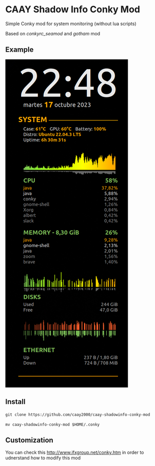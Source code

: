 # CAAY Shadow Info Conky Mod

Simple Conky mod for system monitoring (without lua scripts)

Based on *conkyrc_seamod* and *gotham* mod

## Example
![screenshot](screenshot.png)

## Install

`git clone https://github.com/caay2000/caay-shadowinfo-conky-mod`

`mv caay-shadowinfo-conky-mod $HOME/.conky`

## Customization

You can check this http://www.ifxgroup.net/conky.htm in order to udnerstand how to modify this mod 